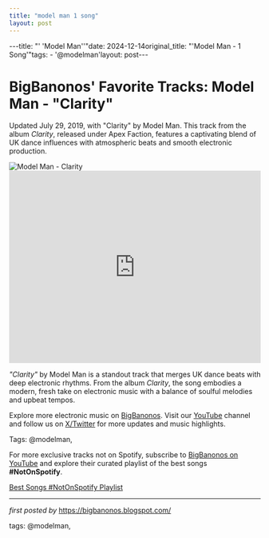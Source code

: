 ```yaml
---
title: "model man 1 song"
layout: post
---
```

---title: "' 'Model Man''"date: 2024-12-14original_title: "'Model Man - 1 Song'"tags:  - '@modelman'layout: post---<!-- Post Title --><h1 >BigBanonos' Favorite Tracks: Model Man - "Clarity"</h1> <!-- Introductory Text --><p >Updated July 29, 2019, with "Clarity" by Model Man. This track from the album <em>Clarity</em>, released under Apex Faction, features a captivating blend of UK dance influences with atmospheric beats and smooth electronic production.</p> <!-- Featured Image --><div > <img src="https://f4.bcbits.com/img/0033058962_10.jpg" alt="Model Man - Clarity" /></div> <!-- YouTube Video Embed --><div > <iframe width="100%" height="385" src="https://www.youtube.com/embed/K1L3I_LJc_c" title="Model Man - Clarity" frameborder="0" allow="accelerometer; autoplay; clipboard-write; encrypted-media; gyroscope; picture-in-picture; web-share" referrerpolicy="strict-origin-when-cross-origin" allowfullscreen></iframe></div> <!-- Song Information --><div > <p><em>"Clarity"</em> by Model Man is a standout track that merges UK dance beats with deep electronic rhythms. From the album <em>Clarity</em>, the song embodies a modern, fresh take on electronic music with a balance of soulful melodies and upbeat tempos.</p></div> <!-- Footer Links --><div > <p>Explore more electronic music on <a href="https://bigbanonos.blogspot.com/" target="_blank">BigBanonos</a>. Visit our <a href="https://www.youtube.com/@BigBanonos" target="_blank">YouTube</a> channel and follow us on <a href="https://x.com/bigbanonos" target="_blank">X/Twitter</a> for more updates and music highlights.</p></div> <!-- Tags --><p >Tags: @modelman,</p><!--Subscribe and Playlist Links--><div>    <p>For more exclusive tracks not on Spotify, subscribe to <a href="https://www.youtube.com/@BigBanonos" target="_blank">BigBanonos on YouTube</a> and explore their curated playlist of the best songs <strong>#NotOnSpotify</strong>.</p>    <p><a href="https://www.youtube.com/playlist?list=PLtuNtuTatqI0kFahUCbtbfenC_ET5O_tr" target="_blank">Best Songs #NotOnSpotify Playlist<br /></a></p></div><hr /><p><em>first posted by</em> <a href="https://bigbanonos.blogspot.com/" rel="noopener" target="_new">https://bigbanonos.blogspot.com/</a></p><p>tags: @modelman,</p>